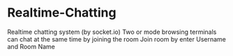 # Realtime-Chatting
Realtime chatting system (by socket.io)
Two or mode browsing terminals can chat at the same time by joining the room
Join room by enter Username and Room Name
